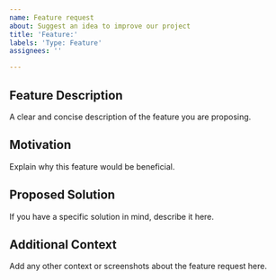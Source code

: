```yaml
---
name: Feature request
about: Suggest an idea to improve our project
title: 'Feature:'
labels: 'Type: Feature'
assignees: ''

---
```


## Feature Description

A clear and concise description of the feature you are proposing.

## Motivation

Explain why this feature would be beneficial.

## Proposed Solution

If you have a specific solution in mind, describe it here.

## Additional Context

Add any other context or screenshots about the feature request here.
